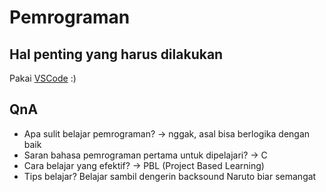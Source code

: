# Pemrograman

## Hal penting yang harus dilakukan

Pakai [VSCode](Vscode1.md) :)

## QnA

- Apa sulit belajar pemrograman? -> nggak, asal bisa berlogika dengan baik
- Saran bahasa pemrograman pertama untuk dipelajari? -> C
- Cara belajar yang efektif? -> PBL (Project Based Learning)
- Tips belajar? Belajar sambil dengerin backsound Naruto biar semangat
